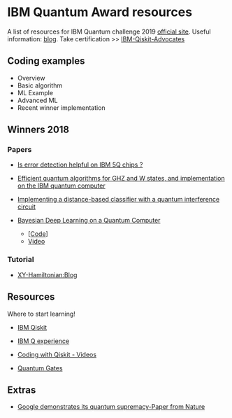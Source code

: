 # IBM Quantum Award resources
A list of resources for IBM Quantum challenge 2019 [official site](https://ibmqawards.com). Useful information: [blog](https://www.ibm.com/blogs/research/2019/09/building-quantum-skills/). Take certification >> [IBM-Qiskit-Advocates](https://community.qiskit.org/advocates/)

## Coding examples

- Overview
- Basic algorithm
- ML Example
- Advanced ML
- Recent winner implementation

## Winners 2018

### Papers

- [Is error detection helpful on IBM 5Q chips ?](https://arxiv.org/abs/1705.08957)

- [Efficient quantum algorithms for GHZ and W states, and implementation on the IBM quantum computer](https://arxiv.org/abs/1807.05572)

- [Implementing a distance-based classifier with a quantum interference circuit](https://arxiv.org/abs/1703.10793)

- [Bayesian Deep Learning on a Quantum Computer](https://arxiv.org/pdf/1806.11463.pdf)

  - [[Code](https://gitlab.com/apozas/bayesian-dl-quantum/)]
  - [Video](https://arxiv.org/abs/1806.11463)

### Tutorial

- [XY-Hamiltonian:Blog](https://medium.com/qiskit/how-i-became-a-quantum-computation-scientist-dbf4ccd538c9)

## Resources

Where to start learning!

- [IBM Qiskit](https://qiskit.org)

- [IBM Q experience](https://quantum-computing.ibm.com)

- [Coding with Qiskit - Videos](https://www.youtube.com/playlist?list=PLOFEBzvs-Vvp2xg9-POLJhQwtVktlYGbY)

- [Quantum Gates](https://quantum-computing.ibm.com/support/guides/gate-overview)

## Extras

- [Google demonstrates its quantum supremacy-Paper from Nature](https://www.nature.com/articles/s41586-019-1666-5?fbclid=IwAR382bUHaSOgZpZDw7HMSAESLXQ_skyNW7Qza3UPivcUu_SmnW-XyUk9ez8)

